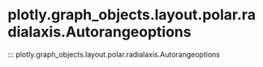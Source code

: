# plotly.graph_objects.layout.polar.radialaxis.Autorangeoptions

::: plotly.graph_objects.layout.polar.radialaxis.Autorangeoptions

